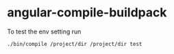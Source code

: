 # angular-compile-buildpack

To test the env setting run
```bash
./bin/compile /project/dir /project/dir test
```
